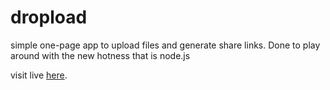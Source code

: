 dropload
=========

simple one-page app to upload files and generate share links.
Done to play around with the new hotness that is node.js

visit live [here](http://dropload.services.sigsegv.is).
